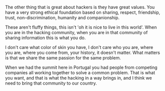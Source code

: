 The other thing that is great about hackers is they have great values. You have a very strong ethical foundation based on sharing, respect, friendship, trust, non-discrimination, humanity and companionship.

These aren't fluffy things, this isn't 'oh it is nice to live in this world'. When you are in the hacking community, when you are in that community of sharing information this is what you do. 

I don't care what color of skin you have, I don't care who you are, where you are, where you come from, your history, it doesn't matter. What matters is that we share the same passion for the same problem.

When we had the summit here in Portugal you had people from competing companies all working together to solve a common problem. That is what you want, and that is what the hacking in a way brings in, and I think we need to bring that community to our country.
